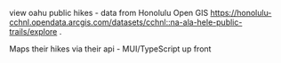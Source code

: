 view oahu public hikes - data from Honolulu Open GIS https://honolulu-cchnl.opendata.arcgis.com/datasets/cchnl::na-ala-hele-public-trails/explore .

Maps their hikes via their api - MUI/TypeScript up front